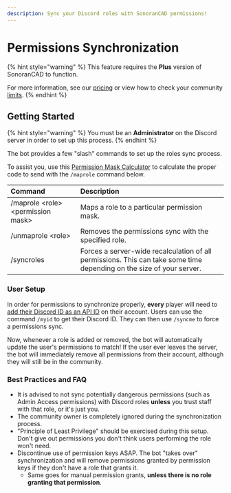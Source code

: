 ```yaml
---
description: Sync your Discord roles with SonoranCAD permissions!
---
```


# Permissions Synchronization

{% hint style="warning" %}
This feature requires the **Plus** version of SonoranCAD to function. 

For more information, see our [pricing](../../../pricing/faq/) or view how to check your community [limits](../../../tutorials/getting-started/view-your-limits.md).
{% endhint %}

## Getting Started

{% hint style="warning" %}
You must be an **Administrator** on the Discord server in order to set up this process.
{% endhint %}

The bot provides a few "slash" commands to set up the roles sync process.

To assist you, use this [Permission Mask Calculator](https://sonoran-software.github.io/sonoranbot-perms/) to calculate the proper code to send with the `/maprole` command below.

| Command | Description |
| :--- | :--- |
| /maprole &lt;role&gt; &lt;permission mask&gt; | Maps a role to a particular permission mask. |
| /unmaprole &lt;role&gt; | Removes the permissions sync with the specified role. |
| /syncroles | Forces a server-wide recalculation of all permissions. This can take some time depending on the size of your server. |

### User Setup

In order for permissions to synchronize properly, **every** player will need to [add their Discord ID as an API ID](../../../sonoran-cad/api-integration/getting-started/setting-your-api-id.md) on their account. Users can use the command `/myid` to get their Discord ID. They can then use `/syncme` to force a permissions sync.

Now, whenever a role is added or removed, the bot will automatically update the user's permissions to match! If the user ever leaves the server, the bot will immediately remove all permissions from their account, although they will still be in the community.

### Best Practices and FAQ

* It is advised to not sync potentially dangerous permissions \(such as Admin Access permissions\) with Discord roles **unless** you trust staff with that role, or it's just you.
* The community owner is completely ignored during the synchronization process.
* "Principle of Least Privilege" should be exercised during this setup. Don't give out permissions you don't think users performing the role won't need.
* Discontinue use of permission keys ASAP. The bot "takes over" synchronization and will remove permissions granted by permission keys if they don't have a role that grants it.
  * Same goes for manual permission grants, **unless there is no role granting that permission**.



